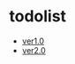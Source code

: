 # todolist

* [ver1.0](https://i958047527992.github.io/todolist/todoList.html)
* [ver2.0](https://i958047527992.github.io/todolist/todoListv2.html)

